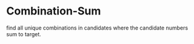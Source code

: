 # Combination-Sum
find all unique combinations in candidates where the candidate numbers sum to target.
